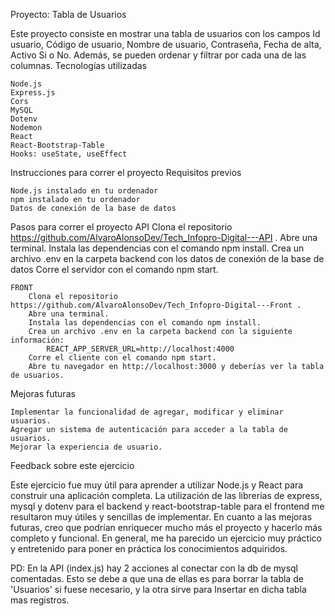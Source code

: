 Proyecto: Tabla de Usuarios

Este proyecto consiste en mostrar una tabla de usuarios con los campos Id usuario, Código de usuario, Nombre de usuario, Contraseña, Fecha de alta, Activo Si o No. Además, se pueden ordenar y filtrar por cada una de las columnas.
Tecnologías utilizadas

    Node.js
    Express.js
    Cors
    MySQL
    Dotenv
    Nodemon
    React
    React-Bootstrap-Table
    Hooks: useState, useEffect

Instrucciones para correr el proyecto
Requisitos previos

    Node.js instalado en tu ordenador
    npm instalado en tu ordenador
    Datos de conexión de la base de datos

Pasos para correr el proyecto
    API
        Clona el repositorio https://github.com/AlvaroAlonsoDev/Tech_Infopro-Digital---API .
        Abre una terminal.
        Instala las dependencias con el comando npm install.
        Crea un archivo .env en la carpeta backend con los datos de conexión de la base de datos
        Corre el servidor con el comando npm start.

    FRONT
        Clona el repositorio https://github.com/AlvaroAlonsoDev/Tech_Infopro-Digital---Front .
        Abre una terminal.
        Instala las dependencias con el comando npm install.
        Crea un archivo .env en la carpeta backend con la siguiente información:
            REACT_APP_SERVER_URL=http://localhost:4000
        Corre el cliente con el comando npm start.
        Abre tu navegador en http://localhost:3000 y deberías ver la tabla de usuarios.

Mejoras futuras

    Implementar la funcionalidad de agregar, modificar y eliminar usuarios.
    Agregar un sistema de autenticación para acceder a la tabla de usuarios.
    Mejorar la experiencia de usuario.

Feedback sobre este ejercicio

Este ejercicio fue muy útil para aprender a utilizar Node.js y React para construir una aplicación completa. La utilización de las librerías de express, mysql y dotenv para el backend y react-bootstrap-table para el frontend me resultaron muy útiles y sencillas de implementar. En cuanto a las mejoras futuras, creo que podrían enriquecer mucho más el proyecto y hacerlo más completo y funcional. En general, me ha parecido un ejercicio muy práctico y entretenido para poner en práctica los conocimientos adquiridos.


PD: En la API (index.js) hay 2 acciones al conectar con la db de mysql comentadas. Esto se debe a que una de ellas es para borrar la tabla de 'Usuarios' si fuese necesario, y la otra sirve para Insertar en dicha tabla mas registros.
